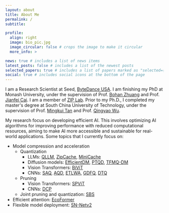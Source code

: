 ```yaml
---
layout: about
title: About Me
permalink: /
subtitle:

profile:
  align: right
  image: bio_pic.jpg
  image_circular: false # crops the image to make it circular
  more_info: >

news: true # includes a list of news items
latest_posts: false # includes a list of the newest posts
selected_papers: true # includes a list of papers marked as "selected={true}"
social: true # includes social icons at the bottom of the page
---
```


I am a Research Scientist at Seed, [ByteDance USA](https://www.bytedance.com/en). I am finishing my PhD at Monash University, under the supervision of Prof. [Bohan Zhuang](https://scholar.google.com/citations?user=DFuDBBwAAAAJ&hl=en) and Prof. [Jianfei Cai](https://scholar.google.com/citations?user=N6czCoUAAAAJ&hl=en). I am a member of [ZIP Lab](https://ziplab.github.io/). Prior to my Ph.D., I completed my master's degree at South China University of Technology, under the supervision of Prof. [Mingkui Tan](https://tanmingkui.github.io/) and Prof. [Qingyao Wu](https://scholar.google.com/citations?user=n6e_2IgAAAAJ&hl=en).

My research focus on developing efficient AI. This involves optimizing AI algorithms for improving performance with reduced computational resources, aiming to make AI more accessible and sustainable for real-world applications. Some topics that I currently focus on:

- Model compression and acceleration
  - Quantization
    - LLMs: [QLLM](https://arxiv.org/abs/2310.08041), [ZipCache](https://www.arxiv.org/abs/2405.14256), [MiniCache](https://arxiv.org/abs/2405.14366)
    - Diffusion models: [EfficientDM](https://arxiv.org/abs/2310.03270), [PTQD](https://arxiv.org/abs/2305.10657), [TFMQ-DM](https://arxiv.org/abs/2311.16503)
    - Vision Transformers: [BiViT](https://arxiv.org/abs/2211.07091)
    - CNNs: [SAQ](https://arxiv.org/abs/2111.12273), [AQD](https://openaccess.thecvf.com/content/CVPR2021/html/Chen_AQD_Towards_Accurate_Quantized_Object_Detection_CVPR_2021_paper.html), [ETLWA](https://ieeexplore.ieee.org/abstract/document/9454278), [GDFQ](https://link.springer.com/chapter/10.1007/978-3-030-58610-2_1), [DTQ](https://link.springer.com/chapter/10.1007/978-3-030-58598-3_37)
  - Pruning
    - Vision Transformers: [SPViT](https://arxiv.org/abs/2111.11802)
    - CNNs: [DCP](https://ieeexplore.ieee.org/document/9384353)
  - Joint pruning and quantization: [SBS](https://arxiv.org/abs/2101.04935)
- Efficient attention: [EcoFormer](https://arxiv.org/abs/2209.09004)
- Flexible model deployment: [SN-Netv2](https://arxiv.org/abs/2307.00154)

